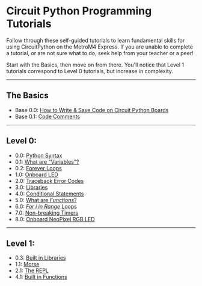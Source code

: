 # Circuit Python Programming Tutorials
Follow through these self-guided tutorials to learn fundamental skills for using CircuitPython on the MetroM4 Express. If you are unable to complete a tutorial, or are not sure what to do, seek help from your teacher or a peer! 

Start with the Basics, then move on from there. You'll notice that Level 1 tutorials correspond to Level 0 tutorials, but increase in complexity. 

***

## The Basics
* Base 0.0: [How to Write & Save Code on Circuit Python Boards](programming_tutorials/circuit_python_basics/python_basics.md)
* Base 0.1: [Code Comments](how_to_comment_code/comments.md)

***

## Level 0:
* 0.0: [Python Syntax](programming_tutorials/python_basics/basics.md)
* 0.1: [What are "Variables"?](programming_tutorials/variables/variables.md)
* 0.2: [Forever Loops](programming_tutorials/while_true/while_true.md)
* 1.0: [Onboard LED](programming_tutorials/digital_io/digital_io.md)
* 2.0: [Traceback Error Codes](programming_tutorials/traceback_error_codes/tracebacks.md)
* 3.0: [Libraries](programming_tutorials/libraries/Libraries.md)
* 4.0: [Conditional Statements](programming_tutorials/Selection_statements/conditonals1.md)
* 5.0: [What are *Functions*?](https://sites.google.com/view/circuitpython/tutorials/blinking-led/libraries-and-functions)
* 6.0: [*For i in Range* Loops](programming_tutorials/for_range_loop/for_range.md)
* 7.0: [Non-breaking Timers](programming_tutorials/timer/timer_learning.md)
* 8.0: [Onboard NeoPixel RGB LED](physical_component_tutorials/neo_pixel/README.md)

***

## Level 1:
* 0.3: [Built in Libraries](https://sites.google.com/view/circuitpython/tutorials/blinking-led/libraries-and-functions)
* 1.1: [Morse](programming_tutorials/SOS_Blinking_LED/morse.md)
* 2.1: [The REPL](https://learn.adafruit.com/welcome-to-circuitpython/the-repl)
* 4.1: [Built in Functions](programming_tutorials/Built_In_Functions_Practices/built_in_functions.md)

